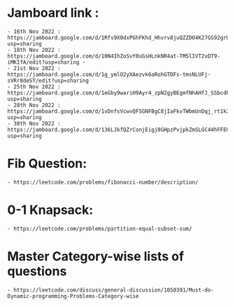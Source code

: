 # Jamboard link :

    - 16th Nov 2022 : https://jamboard.google.com/d/1Rfs9X0dxPGhFKhd_Hhvrv8juQZZDO4K27GS92grUbkw/edit?usp=sharing
    - 18th Nov 2022 : https://jamboard.google.com/d/10N4IhZoSvY0uGsHLnkNR4at-TM5lIVT2vDT9-iMKIfA/edit?usp=sharing -
    - 21st Nov 2022 : https://jamboard.google.com/d/1g_ymlO2yXAezvk6aRohGTDFs-tmsNLUFj-sVRr8deSY/edit?usp=sharing
    - 25th Nov 2022 : https://jamboard.google.com/d/1eGby9wariH9Ayr4_zpN2gyBEgmfNhAHfJ_SSbcdbA90/edit?usp=sharing
    - 28th Nov 2022 : https://jamboard.google.com/d/1vDnfsVcwvQFSGNFBgC8jIaFkvTWbmUnDqj_rt1k3UDQ/edit?usp=sharing
    - 30th Nov 2022 : https://jamboard.google.com/d/136LJkfQZrConjEigj8GHpzPvjpkZmSLGC44hFFE03fs/edit?usp=sharing
    
# Fib Question:

    - https://leetcode.com/problems/fibonacci-number/description/

# 0-1 Knapsack:

    - https://leetcode.com/problems/partition-equal-subset-sum/

# Master Category-wise lists of questions
    - https://leetcode.com/discuss/general-discussion/1050391/Must-do-Dynamic-programming-Problems-Category-wise
    